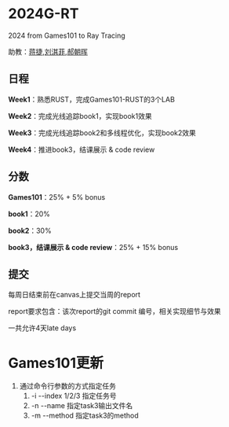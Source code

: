 # 2024G-RT
2024 from Games101 to Ray Tracing

助教：[蒋捷](https://github.com/jiangjie217527),[刘淇菲](https://github.com/sayZhongWen),[郝朝晖](https://github.com/hzh12345678)

## 日程

**Week1**：熟悉RUST，完成Games101-RUST的3个LAB

**Week2**：完成光线追踪book1，实现book1效果

**Week3**：完成光线追踪book2和多线程优化，实现book2效果

**Week4**：推进book3，结课展示 & code review

## 分数

**Games101**：25% + 5% bonus

**book1**：20%

**book2**：30%

**book3，结课展示 & code review**：25% + 15% bonus

## 提交

每周日结束前在canvas上提交当周的report

report要求包含：该次report的git commit 编号，相关实现细节与效果

一共允许4天late days

# Games101更新

1. 通过命令行参数的方式指定任务
   1. -i --index 1/2/3 指定任务号
   2. -n --name 指定task3输出文件名
   3. -m --method 指定task3的method